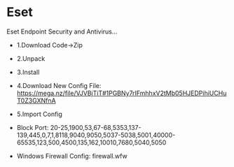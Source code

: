 # Eset
Eset Endpoint Security and Antivirus...

* 1.Download Code->Zip
* 2.Unpack
* 3.Install
* 4.Download New Config File: https://mega.nz/file/VJVBjTiT#1PGBNy7rIFmhhxV2tMb05HJEDPihiUCHuT0Z3GXNfnA
* 5.Import Config

* Block Port: 20-25,1900,53,67-68,5353,137-139,445,0,7,1,8118,9040,9050,5037-5038,5001,40000-65535,123,500,4500,135,162,10010,7680,5040,5050

* Windows Firewall Config: firewall.wfw
